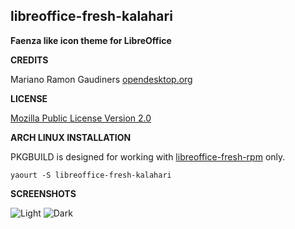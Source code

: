 **libreoffice-fresh-kalahari**
------------------------------
**Faenza like icon theme for LibreOffice**

**CREDITS**

Mariano Ramon Gaudiners
[opendesktop.org](http://opendesktop.org/content/show.php/+Kalahari+-+LibreOffice+4.3.0+4.4.0?content=158367)

**LICENSE**

[Mozilla Public License Version 2.0](https://www.mozilla.org/MPL/2.0/index.txt)

**ARCH LINUX INSTALLATION**

PKGBUILD is designed for working with [libreoffice-fresh-rpm](https://aur4.archlinux.org/packages/libreoffice-fresh-rpm/) only.

    yaourt -S libreoffice-fresh-kalahari

**SCREENSHOTS**

![Light](https://raw.githubusercontent.com/FadeMind/libreoffice-fresh-kalahari/master/images_faenza.png)
![Dark](https://raw.githubusercontent.com/FadeMind/libreoffice-fresh-kalahari/master/images_faenza_dark.png)
